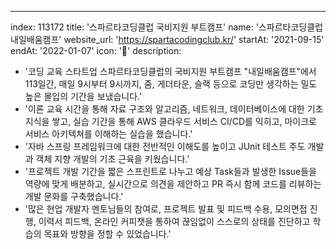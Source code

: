 ---
index:  113172
title: '스파르타코딩클럽 국비지원 부트캠프'
name: '스파르타코딩클럽 내일배움캠프'
website_url: 'https://spartacodingclub.kr/'
startAt: '2021-09-15'
endAt: '2022-01-07'
icon: '🚀'
description:
  - '코딩 교육 스타트업 스파르타코딩클럽의 국비지원 부트캠프 "내일배움캠프"에서 113일간, 매일 9시부터 9시까지, 줌, 게더타운, 슬랙 등으로 코딩만 생각하는 밀도 높은 몰입의 기간을 보냈습니다.'
  - '이론 교육 시간을 통해 자료 구조와 알고리즘, 네트워크, 데이터베이스에 대한 기초 지식을 쌓고, 실습 기간을 통해 AWS 클라우드 서비스 CI/CD를 익히고, 마이크로 서비스 아키텍쳐를 이해하는 실습을 했습니다.'
  - '자바 스프링 프레임워크에 대한 전반적인 이해도를 높이고 JUnit 테스트 주도 개발과 객체 지향 개발의 기초 근육을 키웠습니다.'
  - '프로젝트 개발 기간을 짧은 스프린트로 나누고 예상 Task들과 발생한 Issue들을 역량에 맞게 배분하고, 실시간으로 의견을 제안하고 PR 즉시 함께 코드를 리뷰하는 개발 문화를 구축했습니다.'
  - '많은 현업 개발자 멘토님들의 참여로, 프로젝트 발표 및 피드백 수용, 모의면접 진행, 이력서 피드백, 온라인 커피챗을 통하여 끊임없이 스스로의 상태를 진단하고 학습의 목표와 방향을 정할 수 있었습니다.'
